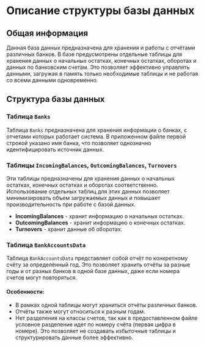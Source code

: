 # Описание структуры базы данных

## Общая информация

Данная база данных предназначена для хранения и работы с отчётами различных банков. В базе предусмотрены отдельные таблицы для хранения данных о начальных остатках, конечных остатках, оборотах и данных по банковским счетам. Это позволяет эффективно управлять данными, загружая в память только необходимые таблицы и не работая со всеми данными одновременно.

## Структура базы данных

### Таблица `Banks`

Таблица `Banks` предназначена для хранения информации о банках, с отчетами которых работает система. В приложенном файле первой строкой указано имя банка, что позволяет однозначно идентифицировать источник данных.

### Таблицы `IncomingBalances`, `OutcomingBalances`, `Turnovers`

Эти таблицы предназначены для хранения данных о начальных остатках, конечных остатках и оборотах соответственно. Использование отдельных таблиц для этих данных позволяет минимизировать объем загружаемых данных и повышает производительность при работе с базой данных.

- **IncomingBalances** - хранит информацию о начальных остатках.
- **OutcomingBalances** - хранит информацию о конечных остатках.
- **Turnovers** - хранит данные об оборотах.

### Таблица `BankAccountsData`

Таблица `BankAccountsData` представляет собой отчёт по конкретному счёту за определённый год. Это позволяет хранить отчёты за разные годы и от разных банков в одной базе данных, даже если номера счетов могут повторяться.

#### Особенности:
- В рамках одной таблицы могут храниться отчёты различных банков.
- Отчёты также могут относиться к разным годам.
- Нет разделения на классы счетов, так как в предоставленном файле условное разделение идет по номеру счёта (первая цифра в номере). Это позволяет не создавать избыточные таблицы и структурировать данные более эффективно.
